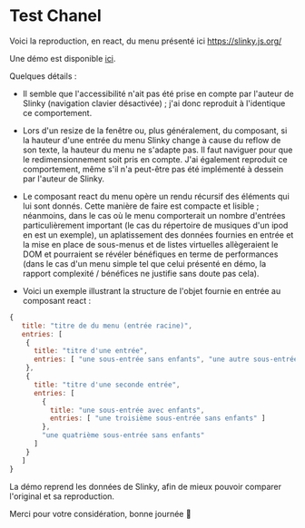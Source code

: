# Test Chanel

Voici la reproduction, en react, du menu présenté ici https://slinky.js.org/

Une démo est disponible [ici](https://slinky-chanel.web.app/).


Quelques détails :

- Il semble que l'accessibilité n'ait pas été prise en compte par l'auteur de Slinky (navigation clavier désactivée) ; j'ai donc reproduit à l'identique ce comportement.

- Lors d'un resize de la fenêtre ou, plus généralement, du composant, si la hauteur d'une entrée du menu Slinky change à cause du reflow de son texte, la hauteur du menu ne s'adapte pas. Il faut naviguer pour que le redimensionnement soit pris en compte. J'ai également reproduit ce comportement, même s'il n'a peut-être pas été implémenté à dessein par l'auteur de Slinky.

- Le composant react du menu opère un rendu récursif des éléments qui lui sont donnés. Cette manière de faire est compacte et lisible ; néanmoins, dans le cas où le menu comporterait un nombre d'entrées particulièrement important (le cas du répertoire de musiques d'un ipod en est un exemple), un aplatissement des données fournies en entrée et la mise en place de sous-menus et de listes virtuelles allègeraient le DOM et pourraient se révéler bénéfiques en terme de performances (dans le cas d'un menu simple tel que celui présenté en démo, la rapport complexité / bénéfices ne justifie sans doute pas cela).

- Voici un exemple illustrant la structure de l'objet fournie en entrée au composant react :
```js
{
   title: "titre de du menu (entrée racine)",
   entries: [
    {
      title: "titre d'une entrée",
      entries: [ "une sous-entrée sans enfants", "une autre sous-entrée sans enfants"]
    },
    {
      title: "titre d'une seconde entrée",
      entries: [
        {
          title: "une sous-entrée avec enfants",
          entries: [ "une troisième sous-entrée sans enfants" ]
        },
        "une quatrième sous-entrée sans enfants"
      ]
    }
   ]
}

```
La démo reprend les données de Slinky, afin de mieux pouvoir comparer l'original et sa reproduction.

Merci pour votre considération, bonne journée 🌿
